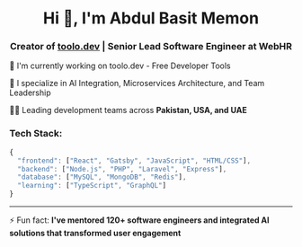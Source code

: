 <h1 align="center">Hi 👋, I'm Abdul Basit Memon</h1>
<h3 align="center">Creator of <a href="https://toolo.dev">toolo.dev</a> | Senior Lead Software Engineer at WebHR</h3>

🔭 I'm currently working on toolo.dev - Free Developer Tools

🌱 I specialize in AI Integration, Microservices Architecture, and Team Leadership

👨‍💻 Leading development teams across **Pakistan, USA, and UAE**

### Tech Stack:
```javascript
{
  "frontend": ["React", "Gatsby", "JavaScript", "HTML/CSS"],
  "backend": ["Node.js", "PHP", "Laravel", "Express"],
  "database": ["MySQL", "MongoDB", "Redis"],
  "learning": ["TypeScript", "GraphQL"]
}
```
---
⚡ Fun fact: **I've mentored 120+ software engineers and integrated AI solutions that transformed user engagement**
